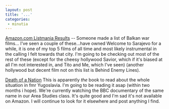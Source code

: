 ```yaml
---
layout: post
title: '...'
categories:
 - minutia
---
```


<a href="http://www.amazon.com/exec/obidos/tg/listmania/list-browse/-/1V7HTA9IUHU7B/qid=1034350643/sr=5-3/ref=sr_5_3/002-7399107-1844829">Amazon.com Listmania Results</a> -- Someone made a list of Balkan war films... I've seen a couple of these...have owned Welcome to Sarajevo for a while, it is one of my top 5 films of all time and most likely instrumental in the calling I felt towards that city. I'm going to be checking out most of the rest of these (except for the cheesy hollywood Savior, which if it's biased at all I'm not interested in, and Tito and Me, which I've seen) (another hollywood but decent film not on this list is Behind Enemy Lines).

<a href="http://www.amazon.com/exec/obidos/tg/detail/-/0140262636/qid=1034350905/sr=8-1/ref=sr_8_1/002-7399107-1844829?v=glance">Death of a Nation</a> This is apparently *the* book to read about the whole situation in fmr Yugoslavia. I'm going to be reading it asap (within two months i hope). We're currently watching the BBC documentary of the same name in our Area Studies class. It's quite good and I'm sad it's not available on Amazon. I will continue to look for it elsewhere and post anything I find.

